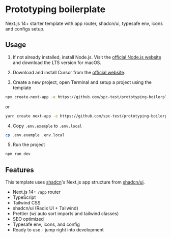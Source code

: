 # Prototyping boilerplate

Next.js 14+ starter template with app router, shadcn/ui, typesafe env, icons and configs setup.

## Usage

1. If not already installed, install Node.js. Visit the [official Node.js website](https://nodejs.org/) and download the LTS version for macOS.

2. Download and install Cursor from the [official website](https://www.cursor.com/).
3. Create a new project, open Terminal and setup a project using the template
```bash
npx create-next-app -e https://github.com/spc-test/prototyping-boilerplate
```
or
```bash
yarn create next-app -e https://github.com/spc-test/prototyping-boilerplate
```


4. Copy `.env.example` to `.env.local`

```bash
cp .env.example .env.local
```

5. Run the project

```bash
npm run dev
```

## Features

This template uses [shadcn](https://github.com/shadcn)'s Next.js app structure from [shadcn/ui](https://ui.shadcn.com/).

- Next.js 14+ `/app` router
- TypeScript
- Tailwind CSS
- shadcn/ui (Radix UI + Tailwind)
- Prettier (w/ auto sort imports and tailwind classes)
- SEO optimized
- Typesafe env, icons, and config
- Ready to use - jump right into development


